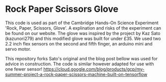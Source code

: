 # Rock Paper Scissors Glove
This code is used as part of the Cambridge Hands-On Science Experiment 'Rock, Paper, Scissors, Glove'. A explination and risks of the experiment can be found on our website. The glove was inspired by the project by Kaz Sato (kazunori279) and this modified glove was built for under £35. We used two 2.2 inch flex sensors on the second and fifth finger, an arduino mini and servo motor. 

This repository forks Sato's original and the blog post bellow was used for advice in construction. The code is similar however adapted for use with one fewer sensor!
https://cloud.google.com/blog/products/gcp/my-summer-project-a-rock-paper-scissors-machine-built-on-tensorflow
